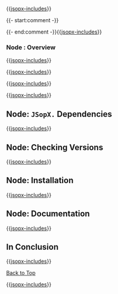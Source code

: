 ﻿{{[jsopx-includes](AllGlobal/Master/Includes/Content/Template/Technologies/Node/Header.md)}}

{{- start:comment -}}
<!-- START JSOPX NOVA DOCX HEADER
group: 'Technologies'
subGroup: 'Node'
isDraft: true
isProductionReady: true
toc: true
END JSOPX NOVA DOCX HEADER -->
{{- end:comment -}}{{[jsopx-includes](AllGlobal/Master/Includes/Content/Common/Draft-Notice.md)}}

### Node : Overview

{{[jsopx-includes](AllGlobal/Master/Includes/Content/Template/Technologies/Node/Overview.md)}}

{{[jsopx-includes](AllGlobal/Master/Includes/Content/Common/Current-Phase.md)}}

{{[jsopx-includes](AllGlobal/Master/Includes/Content/Template/Technologies/Node/BodyContent.md)}}

{{[jsopx-includes](AllGlobal/Master/Includes/Content/Common/Alerts-Current.md)}}


## Node: `JSopX.` Dependencies

{{[jsopx-includes](AllGlobal/Master/Includes/Content/Template/Technologies/Node/JsopxDependencies.md)}}


## Node: Checking Versions

{{[jsopx-includes](AllGlobal/Master/Includes/Content/Template/Technologies/Node/CheckingVersions.md)}}


## Node: Installation

{{[jsopx-includes](AllGlobal/Master/Includes/Content/Template/Technologies/Node/Installation.md)}}

## Node: Documentation

{{[jsopx-includes](AllGlobal/Master/Includes/Content/Template/Technologies/Node/Documentation.md)}}

## In Conclusion

{{[jsopx-includes](AllGlobal/Master/Includes/Content/Template/Technologies/Node/InConclusion.md)}}

[Back to Top](#table-of-contents)

{{[jsopx-includes](AllGlobal/Master/Includes/Content/Layout/Footer.md)}}